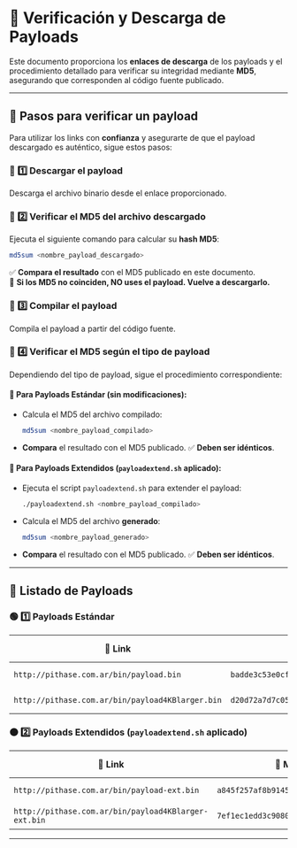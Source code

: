 # 📌 Verificación y Descarga de Payloads

Este documento proporciona los **enlaces de descarga** de los payloads y el procedimiento detallado para verificar su integridad mediante **MD5**, asegurando que corresponden al código fuente publicado.

---

## 📌 **Pasos para verificar un payload**

Para utilizar los links con **confianza** y asegurarte de que el payload descargado es auténtico, sigue estos pasos:

### 🔹 **1️⃣ Descargar el payload**
Descarga el archivo binario desde el enlace proporcionado.

### 🔹 **2️⃣ Verificar el MD5 del archivo descargado**
Ejecuta el siguiente comando para calcular su **hash MD5**:
```sh
md5sum <nombre_payload_descargado>
```
✅ **Compara el resultado** con el MD5 publicado en este documento.  
📌 **Si los MD5 no coinciden, NO uses el payload. Vuelve a descargarlo.**

### 🔹 **3️⃣ Compilar el payload**
Compila el payload a partir del código fuente.

### 🔹 **4️⃣ Verificar el MD5 según el tipo de payload**
Dependiendo del tipo de payload, sigue el procedimiento correspondiente:

#### 🔹 **Para Payloads Estándar** (sin modificaciones):
- Calcula el MD5 del archivo compilado:
  ```sh
  md5sum <nombre_payload_compilado>
  ```
- **Compara** el resultado con el MD5 publicado. ✅ **Deben ser idénticos**.

#### 🔹 **Para Payloads Extendidos** (`payloadextend.sh` aplicado):
- Ejecuta el script `payloadextend.sh` para extender el payload:
  ```sh
  ./payloadextend.sh <nombre_payload_compilado>
  ```
- Calcula el MD5 del archivo **generado**:
  ```sh
  md5sum <nombre_payload_generado>
  ```
- **Compara** el resultado con el MD5 publicado. ✅ **Deben ser idénticos**.

---

## 📌 **Listado de Payloads**

### 🟢 **1️⃣ Payloads Estándar**  

| 🔗 Link | 🔑 MD5 | 📏 Tamaño |
|------------------------------------------|----------------------------------|----------:|
| `http://pithase.com.ar/bin/payload.bin` | `badde3c53e0cf86c52fffa1ea41ef27` | 49 bytes |
| `http://pithase.com.ar/bin/payload4KBlarger.bin` | `d20d72a7d7c05ed70d58aceec8031f29` | 5.088 bytes |

### 🟠 **2️⃣ Payloads Extendidos (`payloadextend.sh` aplicado)**  

| 🔗 Link | 🔑 MD5 | 📏 Tamaño |
|------------------------------------------|----------------------------------|----------:|
| `http://pithase.com.ar/bin/payload-ext.bin` | `a845f257af8b9145ef61b17d2fb64db6` | 55 bytes |
| `http://pithase.com.ar/bin/payload4KBlarger-ext.bin` | `7ef1ec1edd3c9080d6a7118afbbaf429` | 5.094 bytes |

---
